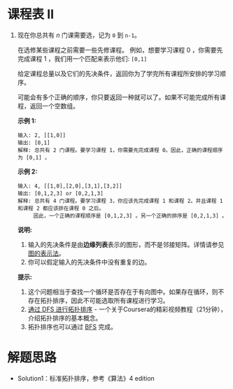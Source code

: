 # 课程表 II

1. 现在你总共有 *n* 门课需要选，记为 `0` 到 `n-1`。

   在选修某些课程之前需要一些先修课程。 例如，想要学习课程 0 ，你需要先完成课程 1 ，我们用一个匹配来表示他们: `[0,1]`

   给定课程总量以及它们的先决条件，返回你为了学完所有课程所安排的学习顺序。

   可能会有多个正确的顺序，你只要返回一种就可以了。如果不可能完成所有课程，返回一个空数组。

   **示例 1:**

   ```
   输入: 2, [[1,0]] 
   输出: [0,1]
   解释: 总共有 2 门课程。要学习课程 1，你需要先完成课程 0。因此，正确的课程顺序为 [0,1] 。
   ```

   **示例 2:**

   ```
   输入: 4, [[1,0],[2,0],[3,1],[3,2]]
   输出: [0,1,2,3] or [0,2,1,3]
   解释: 总共有 4 门课程。要学习课程 3，你应该先完成课程 1 和课程 2。并且课程 1 和课程 2 都应该排在课程 0 之后。
        因此，一个正确的课程顺序是 [0,1,2,3] 。另一个正确的排序是 [0,2,1,3] 。
   ```

   **说明:**

   1. 输入的先决条件是由**边缘列表**表示的图形，而不是邻接矩阵。详情请参见[图的表示法](http://blog.csdn.net/woaidapaopao/article/details/51732947)。
   2. 你可以假定输入的先决条件中没有重复的边。

   **提示:**

   1. 这个问题相当于查找一个循环是否存在于有向图中。如果存在循环，则不存在拓扑排序，因此不可能选取所有课程进行学习。
   2. [通过 DFS 进行拓扑排序](https://www.coursera.org/specializations/algorithms) - 一个关于Coursera的精彩视频教程（21分钟），介绍拓扑排序的基本概念。
   3. 拓扑排序也可以通过 [BFS](https://baike.baidu.com/item/%E5%AE%BD%E5%BA%A6%E4%BC%98%E5%85%88%E6%90%9C%E7%B4%A2/5224802?fr=aladdin&fromid=2148012&fromtitle=%E5%B9%BF%E5%BA%A6%E4%BC%98%E5%85%88%E6%90%9C%E7%B4%A2) 完成。

    


# 解题思路

* Solution1：标准拓扑排序，参考《算法》4 edition


